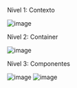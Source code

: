 Nível 1: Contexto

![image](https://github.com/MiguelStFR/CareConnect/assets/109636610/82d1b36d-9d69-416d-9edd-7c05974266f6)

Nível 2: Container

![image](https://github.com/MiguelStFR/CareConnect/assets/109636610/5837677d-4d46-4316-a785-3858535f2dbb)

Nível 3: Componentes

![image](https://github.com/MiguelStFR/CareConnect/assets/109636610/9c420158-9ac9-4be5-823c-e1fbce80a41d)
![image](https://github.com/MiguelStFR/CareConnect/assets/109636610/a0239158-609c-4e59-8a95-fde64358f4c6)


